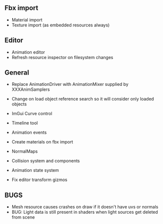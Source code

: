 ## Fbx import
  - Material import
  - Texture import (as embedded resources always)
## Editor
  - Animation editor
  - Refresh resource inspector on filesystem changes
  
## General
  - Replace AnimationDriver with AnimationMixer supplied by XXXAnimSamplers

  - Change on load object reference search so it will consider only loaded objects
  - ImGui Curve control
  - Timeline tool
  - Animation events
  - Create materials on fbx import
  - NormalMaps
  - Collision system and components
  - Animation state system
  - Fix editor transform gizmos
  
## BUGS
  - Mesh resource causes crashes on draw if it doesn't have uvs or normals
  - BUG: Light data is still present in shaders when light sources get deleted from scene